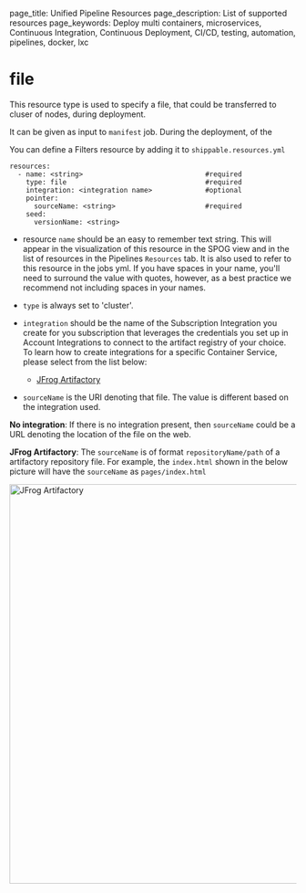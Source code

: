page_title: Unified Pipeline Resources
page_description: List of supported resources
page_keywords: Deploy multi containers, microservices, Continuous Integration, Continuous Deployment, CI/CD, testing, automation, pipelines, docker, lxc

# file
This resource type is used to specify a file, that could be transferred to cluser of nodes, during deployment.

It can be given as input to `manifest` job. During the deployment, of the

You can define a Filters resource by adding it to `shippable.resources.yml`
```
resources:
  - name: <string>                              #required
    type: file                                  #required
    integration: <integration name>             #optional
    pointer:
      sourceName: <string>                      #required
    seed:
      versionName: <string>
```

* resource `name` should be an easy to remember text string. This will appear in the visualization of this resource in the SPOG view and in the list of resources in the Pipelines `Resources` tab. It is also used to refer to this resource in the jobs yml. If you have spaces in your name, you'll need to surround the value with quotes, however, as a best practice we recommend not including spaces in your names.

* `type` is always set to 'cluster'.

* `integration` should be the name of the Subscription Integration you create for you subscription that leverages the credentials you set up in Account Integrations to connect to the artifact registry of your choice. To learn how to create integrations for a specific Container Service, please select from the list below:
	* [JFrog Artifactory](../../integrations/artifactRegistries/jfrogArtifactory/)

* `sourceName` is the URI denoting that file. The value is different based on the integration used.

__No integration__: If there is no integration present, then `sourceName` could be a URL denoting the location of the file on the web.

__JFrog Artifactory__: The `sourceName` is of format `repositoryName/path` of a artifactory repository file. For example, the `index.html` shown in the below picture will have the `sourceName` as `pages/index.html`

<img src="/pipelines/images/resources/fileResourceJFrogArtifactory.png" alt="JFrog Artifactory" style="width:700px;"/>
